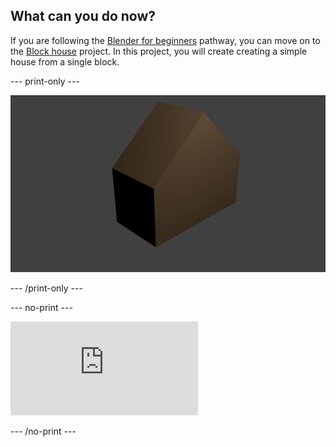 ## What can you do now?

If you are following the [Blender for beginners](https://projects.raspberrypi.org/en/pathways/blender-basics) pathway, you can move on to the [Block house](https://projects.raspberrypi.org/en/projects/next-project/blender-block-house) project. In this project, you will create creating a simple house from a single block.

--- print-only --- 

![A model of a simple brown house](images/blender-house-colour-render.png)

--- /print-only ---

--- no-print ---

<div class="responsive-embed responsive-embed--video">
  <iframe class="responsive-embed__iframe" src="https://sketchfab.com/models/79f08731ff7848f48e09fbe473ee563b/embed" frameborder="0" allowvr allowfullscreen mozallowfullscreen="true" webkitallowfullscreen="true"></iframe>
</div>

--- /no-print ---

